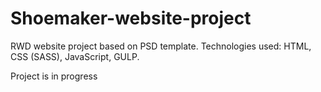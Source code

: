 # Shoemaker-website-project
RWD website project based on PSD template. Technologies used: HTML, CSS (SASS), JavaScript, GULP.

Project is in progress
